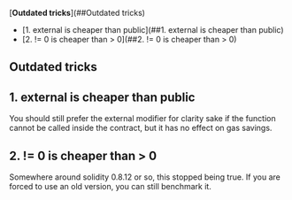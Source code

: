[**Outdated tricks**](##Outdated tricks)

- [1. external is cheaper than public](##1. external is cheaper than public)
- [2. != 0 is cheaper than > 0](##2. != 0 is cheaper than > 0)

## Outdated tricks

## 1. external is cheaper than public

You should still prefer the external modifier for clarity sake if the function cannot be called inside the contract, but it has no effect on gas savings.

## 2. != 0 is cheaper than > 0

Somewhere around solidity 0.8.12 or so, this stopped being true. If you are forced to use an old version, you can still benchmark it.

## 
